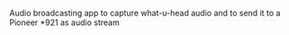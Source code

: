 Audio broadcasting app to capture what-u-head audio and 
to send it to a Pioneer *921 as audio stream